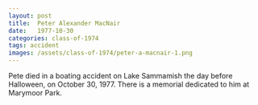 ```yaml
---
layout: post
title:  Peter Alexander MacNair
date:   1977-10-30
categories: class-of-1974
tags: accident
images: /assets/class-of-1974/peter-a-macnair-1.png
---
```

Pete died in a boating accident on Lake Sammamish the day before Halloween, on October 30, 1977. There is a memorial dedicated to him at Marymoor Park.
